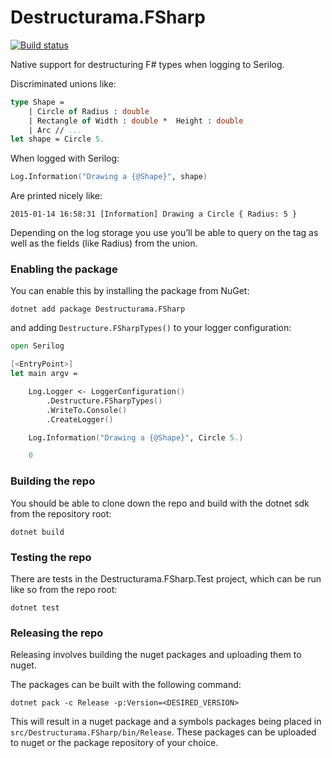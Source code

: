 ﻿# Destructurama.FSharp

[![Build status](https://ci.appveyor.com/api/projects/status/w01f9aej35xgg8tu/branch/master?svg=true)](https://ci.appveyor.com/project/Destructurama/fsharp/branch/master)

Native support for destructuring F# types when logging to Serilog.

Discriminated unions like:

```fsharp
type Shape =
    | Circle of Radius : double
    | Rectangle of Width : double *  Height : double
    | Arc // ...
let shape = Circle 5.
```

When logged with Serilog:

```fsharp
Log.Information("Drawing a {@Shape}", shape)
```

Are printed nicely like:

```
2015-01-14 16:58:31 [Information] Drawing a Circle { Radius: 5 }
```

Depending on the log storage you use you’ll be able to query on the tag as well as the fields (like Radius) from the union.

### Enabling the package

You can enable this by installing the package from NuGet:

```
dotnet add package Destructurama.FSharp
```

and adding `Destructure.FSharpTypes()` to your logger configuration:

```fsharp
open Serilog

[<EntryPoint>]
let main argv = 

    Log.Logger <- LoggerConfiguration()
        .Destructure.FSharpTypes()
        .WriteTo.Console()
        .CreateLogger()

    Log.Information("Drawing a {@Shape}", Circle 5.)

    0
```

### Building the repo

You should be able to clone down the repo and build with the dotnet sdk from the repository root:

```
dotnet build
```

### Testing the repo

There are tests in the Destructurama.FSharp.Test project, which can be run like so from the repo root:

```
dotnet test
```

### Releasing the repo

Releasing involves building the nuget packages and uploading them to nuget.

The packages can be built with the following command:

```
dotnet pack -c Release -p:Version=<DESIRED_VERSION>
```

This will result in a nuget package and a symbols packages being placed in `src/Destructurama.FSharp/bin/Release`. These packages can be uploaded to nuget or the package repository of your choice.
